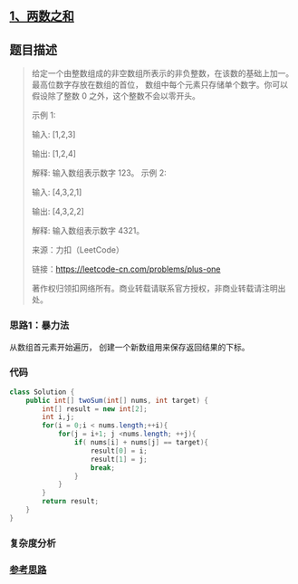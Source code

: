 ## [1、两数之和](https://leetcode-cn.com/problems/two-sum/)

## 题目描述
> 给定一个由整数组成的非空数组所表示的非负整数，在该数的基础上加一。最高位数字存放在数组的首位， 数组中每个元素只存储单个数字。你可以假设除了整数 0 之外，这个整数不会以零开头。
> 
> 示例 1:
> 
> 输入: [1,2,3]
> 
> 输出: [1,2,4]
> 
> 解释: 输入数组表示数字 123。
> 示例 2:
> 
> 输入: [4,3,2,1]
> 
> 输出: [4,3,2,2]
> 
> 解释: 输入数组表示数字 4321。
> 
> 来源：力扣（LeetCode）
> 
> 链接：https://leetcode-cn.com/problems/plus-one
> 
> 著作权归领扣网络所有。商业转载请联系官方授权，非商业转载请注明出处。


### 思路1：暴力法

从数组首元素开始遍历，
创建一个新数组用来保存返回结果的下标。

### 代码
```java
class Solution {
    public int[] twoSum(int[] nums, int target) {
        int[] result = new int[2];
        int i,j;
        for(i = 0;i < nums.length;++i){
            for(j = i+1; j <nums.length; ++j){
                if( nums[i] + nums[j] == target){
                    result[0] = i;
                    result[1] = j;
                    break;
                }
            }
        }
        return result;
    }
}
```
### 复杂度分析
### [参考思路](https://leetcode-cn.com/problems/two-sum/solution/liang-shu-zhi-he-by-hundoushell-g4cm/)

